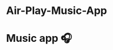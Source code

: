 # Air-Play-Music-App
<h1>Music app 🎧</h1
  This is music airplay app made for me for listening to the music .This is made using HTMl,CSS and JS.

<img width="1440" alt="Screenshot 2021-08-26 at 20 40 25" src="https://user-images.githubusercontent.com/81574700/130988676-d4835611-955c-48b4-91c7-b322787d89f0.png">
